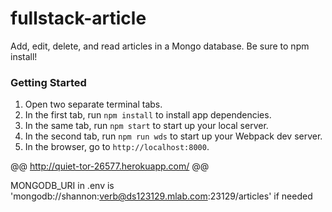 # fullstack-article

Add, edit, delete, and read articles in a Mongo database.
Be sure to npm install!

### Getting Started
1. Open two separate terminal tabs.
2. In the first tab, run ```npm install``` to install app dependencies.
3. In the same tab, run ```npm start``` to start up your local server.
4. In the second tab, run ```npm run wds``` to start up your Webpack dev server.
5. In the browser, go to ```http://localhost:8000```.

@@ http://quiet-tor-26577.herokuapp.com/ @@

MONGODB_URI in .env is 'mongodb://shannon:verb@ds123129.mlab.com:23129/articles' if needed
